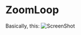 ZoomLoop
========
Basically, this: ![ScreenShot](https://raw.github.com/TiMBuS/ZoomLoop/master/zoom.gif)
